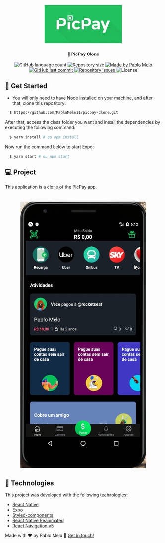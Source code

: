 <h1 align="center">
    <img alt="PicPay" title="#PicPay" src=".github/picpay.jpg" width="250px" />
</h1>

<h4 align="center"> 
	🚀 PicPay Clone
</h4>

<p align="center">
  <img alt="GitHub language count" src="https://img.shields.io/github/languages/count/PabloMelo11/picpay-clone?color=%2304D361">

  <img alt="Repository size" src="https://img.shields.io/github/repo-size/PabloMelo11/picpay-clone">
	
  <a href="https://www.linkedin.com/in/pablo-melo-377297161/">
    <img alt="Made by Pablo Melo" src="https://img.shields.io/badge/made%20by-PabloMelo11-%2304D361">
  </a>

  <a href="https://github.com/PabloMelo11/picpay-clone/commits/master">
    <img alt="GitHub last commit" src="https://img.shields.io/github/last-commit/PabloMelo11/picpay-clone">
  </a>

  <a href="https://github.com/PabloMelo11/picpay-clone/issues">
    <img alt="Repository issues" src="https://img.shields.io/github/issues/PabloMelo11/picpay-clone">
  </a>
  
  <img alt="License" src="https://img.shields.io/badge/license-MIT-brightgreen">
</p>

## 🤔 Get Started

- You will only need to have Node installed on your machine, and after that, clone this repository:
```sh
  $ https://github.com/PabloMelo11/picpay-clone.git
```

After that, access the class folder you want and install the dependencies by executing the following command:
```sh
  $ yarn install # ou npm install
```

Now run the command below to start Expo:
```sh
  $ yarn start # ou npm start
```

## 💻 Project

This application is a clone of the PicPay app.

<h1 align="center">
    <img alt="Picpay-clone" title="Picpay-clone" src=".github/pic.gif" width="px" />
</h1>

## 🚀 Technologies

This project was developed with the following technologies:

- [React Native](https://facebook.github.io/react-native/)
- [Expo](https://expo.io/)
- [Styled-components](https://styled-components.com/)
- [React Native Reanimated](https://github.com/software-mansion/react-native-reanimated)
- [React Navigation v5](https://reactnavigation.org/)


Made with ♥ by Pablo Melo :wave: [Get in touch!](https://www.linkedin.com/in/pablo-melo-377297161/)
